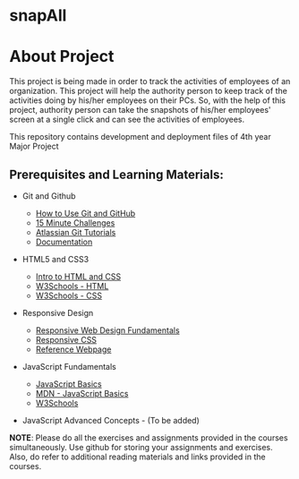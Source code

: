 # snapAll

# About Project
This project is being made in order to track the activities of employees of an organization. This project will help the authority person to keep track of the activities doing by his/her employees on their PCs. So, with the help of this project, authority person can take the snapshots of his/her employees' screen at a single click and can see the activities of employees.

This repository contains development and deployment files of 4th year Major Project

## Prerequisites and Learning Materials:
   
   * Git and Github
    
       * [How to Use Git and GitHub](https://in.udacity.com/course/how-to-use-git-and-github--ud775/)
       * [15 Minute Challenges](https://try.github.io/levels/1/challenges/1)
       * [Atlassian Git Tutorials](https://www.atlassian.com/git/tutorials/learn-git-with-bitbucket-cloud)
       * [Documentation](https://git-scm.com/docs/gittutorial)
       
   * HTML5 and CSS3
    
       * [Intro to HTML and CSS](https://in.udacity.com/course/intro-to-html-and-css--ud304)
       * [W3Schools - HTML](https://www.w3schools.com/html/default.asp)
       * [W3Schools - CSS](https://www.w3schools.com/css/default.asp)
    
   * Responsive Design
    
        * [Responsive Web Design Fundamentals](https://in.udacity.com/course/responsive-web-design-fundamentals--ud893/)
        * [Responsive CSS](https://www.w3schools.com/css/css_rwd_intro.asp)
        * [Reference Webpage](https://code-master5.github.io/)
        
   * JavaScript Fundamentals
    
        * [JavaScript Basics](https://in.udacity.com/course/javascript-basics--ud804/)
        * [MDN - JavaScript Basics](https://developer.mozilla.org/en-US/docs/Learn/Getting_started_with_the_web/JavaScript_basics)
        * [W3Schools](https://www.w3schools.com/js/default.asp)
      
   * JavaScript Advanced Concepts - (To be added)
        
**NOTE**: Please do all the exercises and assignments provided in the courses simultaneously. Use github for storing your assignments and exercises. Also, do refer to additional reading materials and links provided in the courses.
